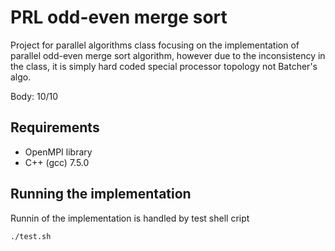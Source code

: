# PRL odd-even merge sort
Project for parallel algorithms class focusing on the implementation of parallel odd-even merge sort algorithm, however due to the inconsistency in the class, it is simply hard coded special processor topology not Batcher's algo. 

Body: 10/10

## Requirements
* OpenMPI library
* C++ (gcc) 7.5.0

## Running the implementation
Runnin of the implementation is handled by test shell cript
```shell
./test.sh
```
